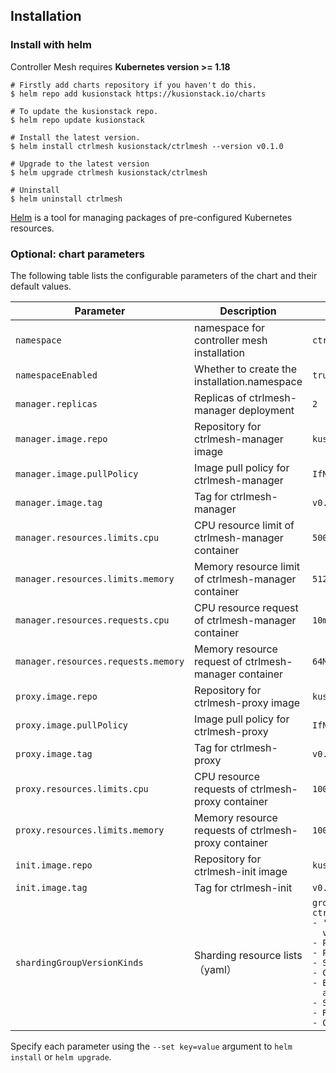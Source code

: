 
## Installation

### Install with helm
Controller Mesh requires **Kubernetes version >= 1.18**
```shell
# Firstly add charts repository if you haven't do this.
$ helm repo add kusionstack https://kusionstack.io/charts

# To update the kusionstack repo.
$ helm repo update kusionstack

# Install the latest version.
$ helm install ctrlmesh kusionstack/ctrlmesh --version v0.1.0

# Upgrade to the latest version 
$ helm upgrade ctrlmesh kusionstack/ctrlmesh 

# Uninstall
$ helm uninstall ctrlmesh
```
[Helm](https://github.com/helm/helm) is a tool for managing packages of pre-configured Kubernetes resources.
### Optional: chart parameters

The following table lists the configurable parameters of the chart and their default values.

| Parameter                           | Description                                           | Default                                                                                                                                                                                                                                                  |
|-------------------------------------|-------------------------------------------------------|----------------------------------------------------------------------------------------------------------------------------------------------------------------------------------------------------------------------------------------------------------|
| `namespace`                         | namespace for controller mesh installation            | `ctrlmesh`                                                                                                                                                                                                                                               |
| `namespaceEnabled`                  | Whether to create the installation.namespace          | `true`                                                                                                                                                                                                                                                   |
| `manager.replicas`                  | Replicas of ctrlmesh-manager deployment               | `2`                                                                                                                                                                                                                                                      |
| `manager.image.repo`                | Repository for ctrlmesh-manager image                 | `kusionstack/ctrlmesh-manager`                                                                                                                                                                                                                           |
| `manager.image.pullPolicy`          | Image pull policy for ctrlmesh-manager                | `IfNotPresent`                                                                                                                                                                                                                                           |
| `manager.image.tag`                 | Tag for ctrlmesh-manager                              | `v0.1.0`                                                                                                                                                                                                                                                 |
| `manager.resources.limits.cpu`      | CPU resource limit of ctrlmesh-manager container      | `500m`                                                                                                                                                                                                                                                   |
| `manager.resources.limits.memory`   | Memory resource limit of ctrlmesh-manager container   | `512Mi`                                                                                                                                                                                                                                                  |
| `manager.resources.requests.cpu`    | CPU resource request of ctrlmesh-manager container    | `10m`                                                                                                                                                                                                                                                    |
| `manager.resources.requests.memory` | Memory resource request of ctrlmesh-manager container | `64Mi`                                                                                                                                                                                                                                                   |
| `proxy.image.repo`                  | Repository for ctrlmesh-proxy image                   | `kusionstack/ctrlmesh-proxy`                                                                                                                                                                                                                             |
| `proxy.image.pullPolicy`            | Image pull policy for ctrlmesh-proxy                  | `IfNotPresent`                                                                                                                                                                                                                                           |
| `proxy.image.tag`                   | Tag for ctrlmesh-proxy                                | `v0.1.0`                                                                                                                                                                                                                                                 |
| `proxy.resources.limits.cpu`        | CPU resource requests of ctrlmesh-proxy container     | `100m`                                                                                                                                                                                                                                                   |
| `proxy.resources.limits.memory`     | Memory resource requests of ctrlmesh-proxy container  | `100Mi`                                                                                                                                                                                                                                                  |
| `init.image.repo`                   | Repository for ctrlmesh-init image                    | `kusionstack/ctrlmesh-init`                                                                                                                                                                                                                              |
| `init.image.tag`                    | Tag for ctrlmesh-init                                 | `v0.1.0`                                                                                                                                                                                                                                                 |
| `shardingGroupVersionKinds`         | Sharding resource lists（yaml）                         | `groupVersionKinds:`<br>`ctrlmesh.kusionstack.io/v1alpha1:`<br>`- '*'`<br>`  v1:`<br>`- Pod`<br>`- PersistentVolumeClaim`<br>`- Service`<br>`- ConfigMap`<br>`- Endpoint`<br>`  apps/v1:`<br>`- StatefulSet`<br>`- ReplicaSet`<br>`- ControllerRevision` |

Specify each parameter using the `--set key=value` argument to `helm install` or `helm upgrade`.


